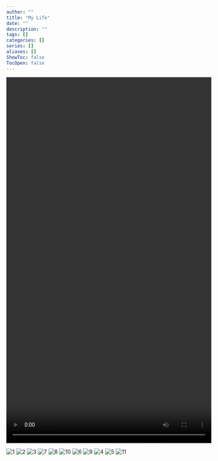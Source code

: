 ```yaml
---
author: ""
title: "My Life"
date: ""
description: ""
tags: []
categories: []
series: []
aliases: []
ShowToc: false
TocOpen: false
---
```

<video id="myVideo" controls autoplay style="width: 540px; height: 960px;">
  <source src="https://files.catbox.moe/plyj9u.mp4" type="video/mp4">
</video>

<script>
  var video = document.getElementById("myVideo");

  // 添加其他控制功能，如暂停、音量等
  function pauseVideo() {
    video.pause();
  }

  function setVolume(volume) {
    video.volume = volume;
  }
</script>
![1](/life/2023-08-16_151655.jpg)
![2](/life/2023-09-07_040744.jpg)
![3](/life/2023-09-08_122426.jpg)
![7](/life/2023-08-18_190931.jpg)
![8](/life/2023-09-07_144048.jpg)
![10](/life/2023-10-09_165044.jpg)
![6](/life/2023-10-09_165440.jpg)
![9](/life/2023-10-09_165029.jpg)
![4](/life/2023-10-09_165036.jpg)
![5](/life/2023-10-09_165137.jpg)
![11](/life/2023-10-09_165205.jpg)
